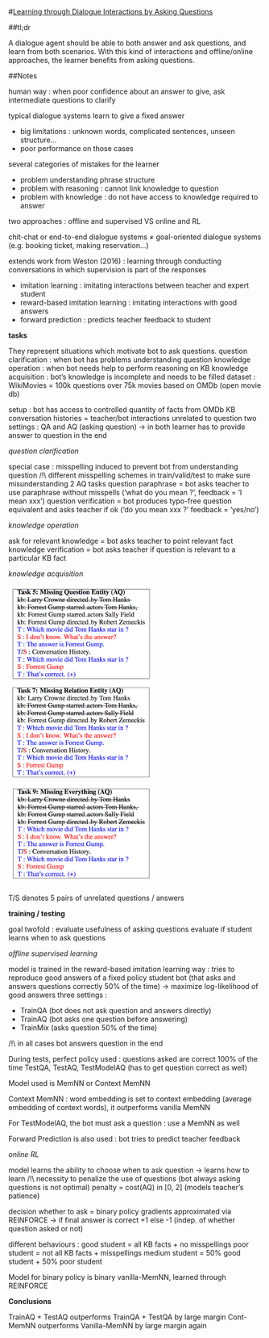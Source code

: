 #[Learning through Dialogue Interactions by Asking Questions](https://openreview.net/pdf?id=rkE8pVcle)

##tl;dr

A dialogue agent should be able to both answer and ask questions, and learn from both scenarios. With this kind of interactions and offline/online approaches, the learner benefits from asking questions. 

##Notes 

human way : when poor confidence about an answer to give, ask intermediate questions to clarify

typical dialogue systems learn to give a fixed answer

* big limitations : unknown words, complicated sentences, unseen structure...
* poor performance on those cases

several categories of mistakes for the learner

* problem understanding phrase structure
* problem with reasoning : cannot link knowledge to question
* problem with knowledge : do not have access to knowledge required to answer

two approaches : offline and supervised 
     VS 
     online and RL

chit-chat or end-to-end dialogue systems 
≠ 
goal-oriented dialogue systems (e.g. booking ticket, making reservation...)

extends work from
Weston (2016) : learning through conducting conversations in which supervision is part of the responses

* imitation learning : imitating interactions between teacher and expert student
* reward-based imitation learning : imitating interactions with good answers
* forward prediction : predicts teacher feedback to student

**tasks**

They represent situations which motivate bot to ask questions.
question clarification : when bot has problems understanding question
knowledge operation : when bot needs help to perform reasoning on KB
knowledge acquisition : bot’s knowledge is incomplete and needs to be filled
dataset : WikiMovies = 100k questions over 75k movies based on OMDb (open movie db)

setup : bot has access to 
controlled quantity of facts from OMDb KB
conversation histories = teacher/bot interactions unrelated to question
two settings : QA and AQ (asking question)
-> in both learner has to provide answer to question in the end

*question clarification*

special case : misspelling induced to prevent bot from understanding question
/!\    different misspelling schemes in train/valid/test to make sure misunderstanding
2 AQ tasks
question paraphrase = bot asks teacher to use paraphrase without misspells
(‘what do you mean ?’, feedback = ‘I mean xxx’)
question verification = bot produces typo-free question equivalent and asks teacher if ok
(‘do you mean xxx ?’ feedback = ‘yes/no’)

*knowledge operation*

ask for relevant knowledge = bot asks teacher to point relevant fact
knowledge verification = bot asks teacher if question is relevant to a particular KB fact

*knowledge acquisition*

![](imgs/ltdibaq.png)

T/S denotes 5 pairs of unrelated questions / answers

**training / testing**

goal twofold : evaluate usefulness of asking questions
                      evaluate if student learns when to ask questions

*offline supervised learning*

model is trained in the reward-based imitation learning way : tries to reproduce good answers of a fixed policy student bot (that asks and answers questions correctly 50% of the time) -> maximize log-likelihood of good answers
three settings : 

* TrainQA (bot does not ask question and answers directly)
* TrainAQ (bot asks one question before answering) 
* TrainMix (asks question 50% of the time)

/!\ in all cases bot answers question in the end

During tests, perfect policy used : questions asked are correct 100% of the time
TestQA, TestAQ, TestModelAQ (has to get question correct as well)

Model used is MemNN or Context MemNN

Context MemNN : word embedding is set to context embedding (average embedding of context words), it outperforms vanilla MemNN

For TestModelAQ, the bot must ask a question : use a MemNN as well

Forward Prediction is also used : bot tries to predict teacher feedback

*online RL*

model learns the ability to choose when to ask question -> learns how to learn
/!\ necessity to penalize the use of questions (bot always asking questions is not optimal)
penalty = cost(AQ) in [0, 2]    (models teacher’s patience)

decision whether to ask = binary policy
gradients approximated via REINFORCE 
-> if final answer is correct +1 else -1 (indep. of whether question asked or not)

different behaviours :
good student = all KB facts + no misspellings
poor student = not all KB facts + misspellings
medium student = 50% good student + 50% poor student

Model for binary policy is binary vanilla-MemNN, learned through REINFORCE

**Conclusions**

TrainAQ + TestAQ outperforms TrainQA + TestQA by large margin
Cont-MemNN outperforms Vanilla-MemNN by large margin again



